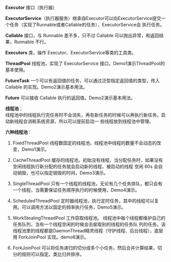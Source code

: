 **Executor** 接口（执行器）

**ExecutorService**（执行器服务）继承自Executor可以向ExecutorService提交一个任务（实现了Runnable或者Callable的任务），ExecutorService会
执行任务。
    
**Callable** 接口，与 Runnable 差不多，只不过 Callable 可以抛出异常，和返回结果，Runnable 不行。

**Executors** 类，操作 Executor、ExecutorService等类的工具类。

**ThreadPool** 线程池，实现了 ExecutorService 接口，Demo1演示ThreadPool的基本使用。

**FutureTask** 一个可以有返回值的任务，可以通过泛型指定返回值的类型，传入 Callable 的实现。Demo2演示基本用法。

**Future** 可以接收 Callable 执行的返回值。Demo2演示基本用法。


**线程池**：    
    线程池中的线程执行完任务时不会消失，再有新任务的时候可以再执行新任务。启动新线程会消耗系统资源，所以可以提前启动一
  些线程放到线程池中管理。 


**六种线程池**：
  1) FixedThreadPool 线程数固定的线程池，线程池中线程的数量不会动态的改变，Demo1演示。
  
  2) CacheThreadPool 缓存的线程池，初始没有线程，当分配任务时，如果没有空闲线程执行新分配的任务就会启动新的线程，被启动的线程
  空闲 60s 会自动销毁，也可以指定销毁的时间，Demo3演示。
  
  3) SingleThreadPool 只有一个线程的线程池，无论有几个任务排队，都只会有一个线程，当需要保证任务顺序执行的时候使用，Demo4演示。
  
  4) ScheduledThreadPool 定时器线程池，执行定时任务，其中的线程可以复用。可以调用方法以固定的频率执行任务，Demo5演示。
  
  5) WorkStealingThreadPool 工作窃取线程池。 线程池中每个线程都维护自己的任务队列，当有一个线程空闲的时候会去偷取别的线程的任务队
  列的任务。该线程池里的线程都是DaemonThread精灵线程（守护线程、后台线程），底层用 ForkJoinPool 实现。demo6演示。
  
  6) ForkJoinPool 可以将任务递归的切分成多个小任务，然后合并计算结果，切分的规则可以指定。类比归并排序。
  
  
  